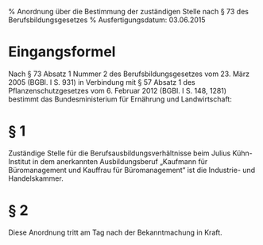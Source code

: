 % Anordnung über die Bestimmung der zuständigen Stelle nach § 73 des Berufsbildungsgesetzes
% Ausfertigungsdatum: 03.06.2015
 
# Eingangsformel

Nach § 73 Absatz 1 Nummer 2 des Berufsbildungsgesetzes vom 23. März 2005 (BGBl. I S. 931) in Verbindung mit § 57 Absatz 1 des Pflanzenschutzgesetzes vom 6. Februar 2012 (BGBl. I S. 148, 1281) bestimmt das Bundesministerium für Ernährung und Landwirtschaft:

# § 1

Zuständige Stelle für die Berufsausbildungsverhältnisse beim Julius Kühn-Institut in dem anerkannten Ausbildungsberuf „Kaufmann für Büromanagement und Kauffrau für Büromanagement“ ist die Industrie- und Handelskammer.

# § 2

Diese Anordnung tritt am Tag nach der Bekanntmachung in Kraft.

